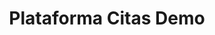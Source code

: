 ---
title: Plataforma Citas Demo
emoji: 🗓️
colorFrom: blue
colorTo: indigo
sdk: gradio
app_file: app.py
pinned: false
---